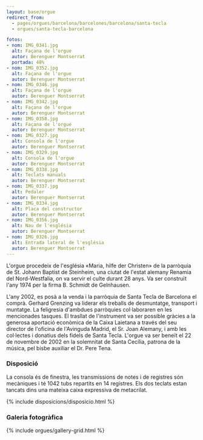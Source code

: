 ```yaml
---
layout: base/orgue
redirect_from:
  - pages/orgues/barcelona/barcelones/barcelona/santa-tecla
  - orgues/santa-tecla-barcelona

fotos:
- nom: IMG_0341.jpg
  alt: Façana de l'orgue 
  autor: Berenguer Montserrat
  portada: 48%
- nom: IMG_0352.jpg
  alt: Façana de l'orgue
  autor: Berenguer Montserrat
- nom: IMG_0346.jpg
  alt: Façana de l'orgue
  autor: Berenguer Montserrat
- nom: IMG_0342.jpg
  alt: Façana de l'orgue
  autor: Berenguer Montserrat
- nom: IMG_0358.jpg
  alt: Façana de l'orgue
  autor: Berenguer Montserrat
- nom: IMG_0327.jpg
  alt: Consola de l'orgue
  autor: Berenguer Montserrat
- nom: IMG_0329.jpg
  alt: Consola de l'orgue
  autor: Berenguer Montserrat
- nom: IMG_0338.jpg
  alt: Teclats manuals
  autor: Berenguer Montserrat
- nom: IMG_0337.jpg
  alt: Pedaler
  autor: Berenguer Montserrat
- nom: IMG_0334.jpg
  alt: Placa del constructor
  autor: Berenguer Montserrat
- nom: IMG_0356.jpg
  alt: Nau de l'església
  autor: Berenguer Montserrat
- nom: IMG_0326.jpg
  alt: Entrada lateral de l'església
  autor: Berenguer Montserrat
---
```


L'orgue procedeix de l'església «Maria, hilfe der Christen» de la parròquia de St. Johann Baptist de Steinheim, una ciutat
de l'estat alemany Renamia del Nord-Westfalia, on va servir el culte durant 28 anys. Va ser construït l'any 1974 per la firma
B. Schmidt de Gelnhausen. 

L'any 2002, es posà a la venda i la parròquia de Santa Tecla de Barcelona el comprà. Gerhard Grenzing va liderar els treballs 
de desmuntatge, transport i muntatge. La feligresia d'ambdues parròquies col·laboraren en les mencionades tasques. El 
trasllat de l'instrument va ser possible gràcies a la generosa aportació econòmica de la Caixa Laietana a través del seu director
de l'oficina de l'Avinguda Madrid, el Sr. Joan Alemany, i amb les col·lectes i donatius dels fidels de Santa Tecla.
L'orgue va ser beneït el 22 de novembre de 2002 en la solemnitat de Santa Cecília, patrona de la música, pel bisbe auxiliar
el Dr. Pere Tena. 

### Disposició

La consola és de finestra, les transmissions de notes i de registres són mecàniques i té 1042 tubs repartits en 14 registres. Els
dos teclats estan tancats dins una mateixa caixa expressiva de metacrilat.

{% include disposicions/disposicio.html %}

### Galeria fotogràfica

{% include orgues/gallery-grid.html %}
